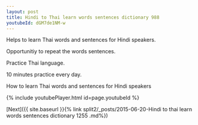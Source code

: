 ```yaml
---
layout: post
title: Hindi to Thai learn words sentences dictionary 988 
youtubeId: dGM7de1NM-w
---
```

 
 
Helps to learn Thai words and sentences for Hindi speakers.

Opportunitiy to repeat the words sentences. 

Practice Thai language. 
 
10 minutes practice every day. 
 
How to learn Thai words and sentences for Hindi speakers 
 
{% include youtubePlayer.html id=page.youtubeId %}
 
 
[Next]({{ site.baseurl }}{% link  split2/_posts/2015-06-20-Hindi to thai learn words sentences dictionary 1255 .md%})
 
